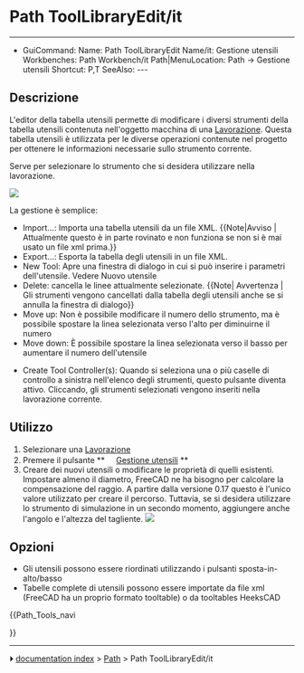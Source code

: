 # Path ToolLibraryEdit/it
---
- GuiCommand:   Name: Path ToolLibraryEdit   Name/it: Gestione utensili   Workbenches: Path Workbench/it   Path|MenuLocation: Path -> Gestione utensili   Shortcut: P,T   SeeAlso: ---


</div>

## Descrizione


<div class="mw-translate-fuzzy">

L\'editor della tabella utensili permette di modificare i diversi strumenti della tabella utensili contenuta nell\'oggetto macchina di una [Lavorazione](Path_Job/it.md). Questa tabella utensili è utilizzata per le diverse operazioni contenute nel progetto per ottenere le informazioni necessarie sullo strumento corrente.


</div>

Serve per selezionare lo strumento che si desidera utilizzare nella lavorazione.

![](images/Path-Tooltable.png )


<div class="mw-translate-fuzzy">

La gestione è semplice:

-   Import\...: Importa una tabella utensili da un file XML. {{Note|Avviso | Attualmente questo è in parte rovinato e non funziona se non si è mai usato un file xml prima.}}
-   Export\...: Esporta la tabella degli utensili in un file XML.
-   New Tool: Apre una finestra di dialogo in cui si può inserire i parametri dell\'utensile. Vedere Nuovo utensile
-   Delete: cancella le linee attualmente selezionate. {{Note| Avvertenza | Gli strumenti vengono cancellati dalla tabella degli utensili anche se si annulla la finestra di dialogo}}
-   Move up: Non è possibile modificare il numero dello strumento, ma è possibile spostare la linea selezionata verso l\'alto per diminuirne il numero
-   Move down: È possibile spostare la linea selezionata verso il basso per aumentare il numero dell\'utensile


</div>

-   Create Tool Controller(s): Quando si seleziona una o più caselle di controllo a sinistra nell\'elenco degli strumenti, questo pulsante diventa attivo. Cliccando, gli strumenti selezionati vengono inseriti nella lavorazione corrente.

## Utilizzo


<div class="mw-translate-fuzzy">

1.  Selezionare una [Lavorazione](Path_Job/it.md)
2.  Premere il pulsante **<img src="images/Path_ToolLibraryEdit.svg" width=16px> [Gestione utensili](Path_ToolLibraryEdit/it.md)
**
3.  Creare dei nuovi utensili o modificare le proprietà di quelli esistenti.
    Impostare almeno il diametro, FreeCAD ne ha bisogno per calcolare la compensazione del raggio. A partire dalla versione 0.17 questo è l\'unico valore utilizzato per creare il percorso. Tuttavia, se si desidera utilizzare lo strumento di simulazione in un secondo momento, aggiungere anche l\'angolo e l\'altezza del tagliente.
    ![](images/Path-ToolAdd.gif )


</div>

## Opzioni


<div class="mw-translate-fuzzy">

-   Gli utensili possono essere riordinati utilizzando i pulsanti sposta-in-alto/basso
-   Tabelle complete di utensili possono essere importate da file xml (FreeCAD ha un proprio formato tooltable) o da tooltables HeeksCAD


</div>





{{Path_Tools_navi

}}



---
⏵ [documentation index](../README.md) > [Path](Path_Workbench.md) > Path ToolLibraryEdit/it
